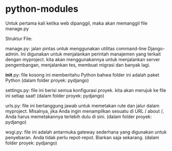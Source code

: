 # python-modules

Untuk pertama kali ketika web dipanggil, maka akan memanggil
file manage.py

Struktur File:

manage.py: jalan pintas untuk menggunakan utilitas command-line Django-admin. Ini digunakan untuk menjalankan perintah manajemen yang terkait dengan myproject. kita akan menggunakannya untuk menjalankan server pengembangan, menjalankan tes, membuat migrasi dan banyak lagi.

__init__.py: file kosong ini memberitahu Python bahwa folder ini adalah paket Python (dalam folder proyek: pydjango)

settings.py: file ini berisi semua konfigurasi proyek. kita akan merujuk ke file ini setiap saat! (dalam folder proyek: pydjango)

urls.py: file ini bertanggung jawab untuk memetakan rute dan jalur dalam myproject. Misalnya, jika Anda ingin menampilkan sesuatu di URL / about /, Anda harus memetakannya terlebih dulu di sini. (dalam folder proyek: pydjango)

wsgi.py: file ini adalah antarmuka gateway sederhana yang digunakan untuk penyebaran. Anda tidak perlu repot-repot. Biarkan saja sekarang. (dalam folder proyek: pydjango)